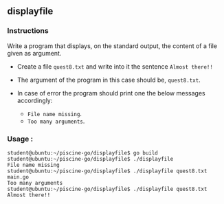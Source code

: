 ## displayfile

### Instructions

Write a program that displays, on the standard output, the content of a file given as argument.

-   Create a file `quest8.txt` and write into it the sentence `Almost there!!`

-   The argument of the program in this case should be, `quest8.txt`.

-   In case of error the program should print one the below messages accordingly:
    -   `File name missing`.
    -   `Too many arguments`.

### Usage :

```console
student@ubuntu:~/piscine-go/displayfile$ go build
student@ubuntu:~/piscine-go/displayfile$ ./displayfile
File name missing
student@ubuntu:~/piscine-go/displayfile$ ./displayfile quest8.txt main.go
Too many arguments
student@ubuntu:~/piscine-go/displayfile$ ./displayfile quest8.txt
Almost there!!
```

